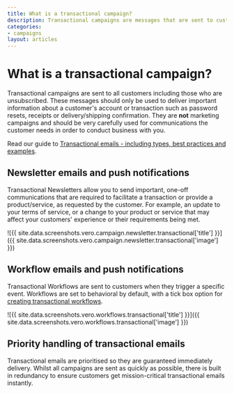 ```yaml
---
title: What is a transactional campaign?
description: Transactional campaigns are messages that are sent to customers when they trigger a specific event. These are usually emails and push notifications that provide important account or transaction information, such as password resets, receipts or invoices.
categories:
- campaigns
layout: articles
---
```


# What is a transactional campaign?

Transactional campaigns are sent to all customers including those who are unsubscribed. These messages should only be used to deliver important information about a customer's account or transaction such as password resets, receipts or delivery/shipping confirmation. They are **not** marketing campaigns and should be very carefully used for communications the customer needs in order to conduct business with you.

Read our guide to [Transactional emails - including types, best practices and examples](https://www.getvero.com/resources/guides/lifecycle-marketing/transactional-emails). 

## Newsletter emails and push notifications

Transactional Newsletters allow you to send important, one-off communications that are required to facilitate a transaction or provide a product/service, as requested by the customer. For example, an update to your terms of service, or a change to your product or service that may affect your customers' experience or their requirements being met.

![{{ site.data.screenshots.vero.campaign.newsletter.transactional['title'] }}]({{ site.data.screenshots.vero.campaign.newsletter.transactional['image'] }})

## Workflow emails and push notifications

Transactional Workflows are sent to customers when they trigger a specific event. Workflows are set to behavioral by default, with a tick box option for [creating transactional workflows](/articles/creating-a-new-workflow.html).

![{{ site.data.screenshots.vero.workflows.transactional['title'] }}]({{ site.data.screenshots.vero.workflows.transactional['image'] }})

## Priority handling of transactional emails 

Transactional emails are prioritised so they are guaranteed immediately delivery. Whilst all campaigns are sent as quickly as possible, there is built in redundancy to ensure customers get mission-critical transactional emails instantly.
